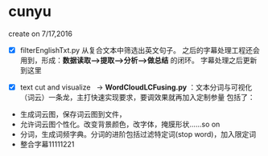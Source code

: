 # cunyu
create on 7/17,2016

- [x] filterEnglishTxt.py
从复合文本中筛选出英文句子。
之后的字幕处理工程还会用到，形成：**数据读取-->提取-->分析-->做总结** 的闭环。
字幕处理之后更新到这里

- [x] text cut and visualize
   -> **WordCloudLCFusing.py**
：文本分词与可视化（词云）一条龙，主打快速实现要求，要调效果就再加入定制参量
包括了：
- 生成词云图，保存词云图到文件，
- 允许词云图个性化。改变背景颜色，改字体，掩膜形状……so on
- 分词，生成词频字典。分词的进阶包括过滤特定词(stop word)，加入限定词
- 整合字幕11111221

